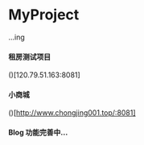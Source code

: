 # MyProject
...ing
#### 租房测试项目
()[120.79.51.163:8081]
#### 小商城
()[http://www.chongjing001.top/:8081]
#### Blog 功能完善中...
